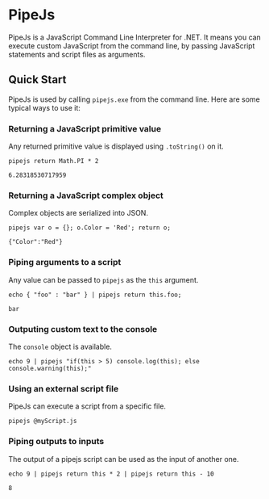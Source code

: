 # PipeJs
PipeJs is a JavaScript Command Line Interpreter for .NET. It means you can execute custom JavaScript from the command line, by passing JavaScript statements and script files as arguments. 

## Quick Start

PipeJs is used by calling `pipejs.exe` from the command line. Here are some typical ways to use it:

### Returning a JavaScript primitive value
Any returned primitive value is displayed using `.toString()` on it. 

```
pipejs return Math.PI * 2
```
`6.28318530717959`

### Returning a JavaScript complex object
Complex objects are serialized into JSON.

```
pipejs var o = {}; o.Color = 'Red'; return o;
```
`{"Color":"Red"}`

### Piping arguments to a script
Any value can be passed to `pipejs` as the `this` argument.
```
echo { "foo" : "bar" } | pipejs return this.foo;
```
`bar`

### Outputing custom text to the console
The `console` object is available.
```
echo 9 | pipejs "if(this > 5) console.log(this); else console.warning(this);"
```

### Using an external script file
PipeJs can execute a script from a specific file.
```
pipejs @myScript.js
```

### Piping outputs to inputs
The output of a pipejs script can be used as the input of another one.
```
echo 9 | pipejs return this * 2 | pipejs return this - 10
```
`8`


